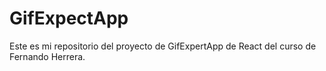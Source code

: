 # GifExpectApp

Este es mi repositorio del proyecto de GifExpertApp de React del curso de Fernando Herrera.